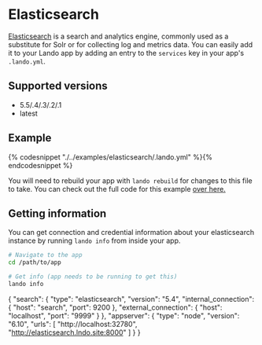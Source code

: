 Elasticsearch
=========

[Elasticsearch](https://www.elastic.co/products/elasticsearch) is a search and analytics engine, commonly used as a substitute for Solr or for collecting log and metrics data. You can easily add it to your Lando app by adding an entry to the `services` key in your app's `.lando.yml`.

Supported versions
------------------

*   5.5/.4/.3/.2/.1
*   latest

Example
-------

{% codesnippet "./../examples/elasticsearch/.lando.yml" %}{% endcodesnippet %}

You will need to rebuild your app with `lando rebuild` for changes to this file to take. You can check out the full code for this example [over here.](https://github.com/kalabox/lando/tree/master/examples/elasticsearch)

Getting information
-------------------

You can get connection and credential information about your elasticsearch instance by running `lando info` from inside your app.

```bash
# Navigate to the app
cd /path/to/app

# Get info (app needs to be running to get this)
lando info

```
{
  "search": {
    "type": "elasticsearch",
    "version": "5.4",
    "internal_connection": {
      "host": "search",
      "port": 9200
    },
    "external_connection": {
      "host": "localhost",
      "port": "9999"
    }
  },
  "appserver": {
    "type": "node",
    "version": "6.10",
    "urls": [
      "http://localhost:32780",
      "http://elasticsearch.lndo.site:8000"
    ]
  }
}
```
